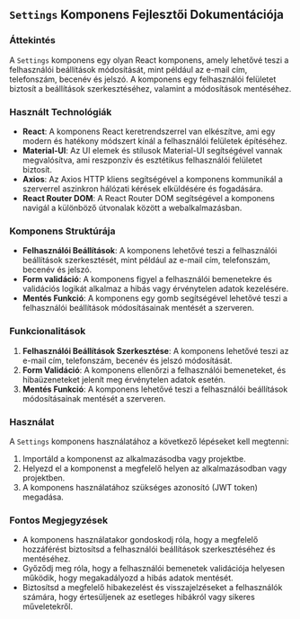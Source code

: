 ## `Settings` Komponens Fejlesztői Dokumentációja

### Áttekintés

A `Settings` komponens egy olyan React komponens, amely lehetővé teszi a felhasználói beállítások módosítását, mint például az e-mail cím, telefonszám, becenév és jelszó. A komponens egy felhasználói felületet biztosít a beállítások szerkesztéséhez, valamint a módosítások mentéséhez.

### Használt Technológiák

- **React**: A komponens React keretrendszerrel van elkészítve, ami egy modern és hatékony módszert kínál a felhasználói felületek építéséhez.
- **Material-UI**: Az UI elemek és stílusok Material-UI segítségével vannak megvalósítva, ami reszponzív és esztétikus felhasználói felületet biztosít.
- **Axios**: Az Axios HTTP kliens segítségével a komponens kommunikál a szerverrel aszinkron hálózati kérések elküldésére és fogadására.
- **React Router DOM**: A React Router DOM segítségével a komponens navigál a különböző útvonalak között a webalkalmazásban.

### Komponens Struktúrája

- **Felhasználói Beállítások**: A komponens lehetővé teszi a felhasználói beállítások szerkesztését, mint például az e-mail cím, telefonszám, becenév és jelszó.
- **Form validáció**: A komponens figyel a felhasználói bemenetekre és validációs logikát alkalmaz a hibás vagy érvénytelen adatok kezelésére.
- **Mentés Funkció**: A komponens egy gomb segítségével lehetővé teszi a felhasználói beállítások módosításainak mentését a szerveren.

### Funkcionalitások

1. **Felhasználói Beállítások Szerkesztése**: A komponens lehetővé teszi az e-mail cím, telefonszám, becenév és jelszó módosítását.
2. **Form Validáció**: A komponens ellenőrzi a felhasználói bemeneteket, és hibaüzeneteket jelenít meg érvénytelen adatok esetén.
3. **Mentés Funkció**: A komponens lehetővé teszi a felhasználói beállítások módosításainak mentését a szerveren.

### Használat

A `Settings` komponens használatához a következő lépéseket kell megtenni:

1. Importáld a komponenst az alkalmazásodba vagy projektbe.
2. Helyezd el a komponenst a megfelelő helyen az alkalmazásodban vagy projektben.
3. A komponens használatához szükséges azonosító (JWT token) megadása.

### Fontos Megjegyzések

- A komponens használatakor gondoskodj róla, hogy a megfelelő hozzáférést biztosítsd a felhasználói beállítások szerkesztéséhez és mentéséhez.
- Győződj meg róla, hogy a felhasználói bemenetek validációja helyesen működik, hogy megakadályozd a hibás adatok mentését.
- Biztosítsd a megfelelő hibakezelést és visszajelzéseket a felhasználók számára, hogy értesüljenek az esetleges hibákról vagy sikeres műveletekről.